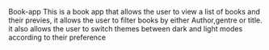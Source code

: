 Book-app
This is a book app that allows the user to view a list of books and their previes, it allows the user to filter books by either Author,gentre or title. it also allows the user to switch themes between dark and light modes according to their preference
